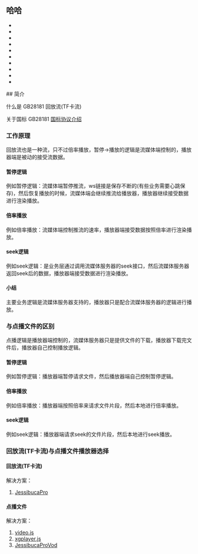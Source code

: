 ## 哈哈
-
-
-
-
-
-
-
-
-
-
<Rice/>
## 简介

什么是 GB28181 回放流(TF卡流)

关于国标 GB28181 [国标协议介绍](https://help.aliyun.com/zh/vecs/support/introduction-to-the-gb-or-t28181-standard)

### 工作原理

回放流也是一种流，只不过倍率播放，暂停->播放的逻辑是流媒体端控制的，播放器端是被动的接受流数据。

#### 暂停逻辑

例如暂停逻辑：流媒体端暂停推流，ws链接是保存不断的(有些业务需要心跳保存)，然后恢复播放的时候，流媒体端会继续推流给播放器，播放器继续接受数据进行渲染播放。

#### 倍率播放
例如倍率播放：流媒体端控制推流的速率，播放器端接受数据按照倍率进行渲染播放。

#### seek逻辑
例如seek逻辑：是业务层通过调用流媒体服务器的seek接口，然后流媒体服务器返回seek后的数据，播放器端接受数据进行渲染播放。


#### 小结

主要业务逻辑是流媒体服务器支持的，播放器只是配合流媒体服务器的逻辑进行播放。


### 与点播文件的区别

点播逻辑是播放器端控制的，流媒体服务器只是提供文件的下载，播放器下载完文件后，播放器自己控制播放逻辑。


#### 暂停逻辑
例如暂停逻辑：播放器端暂停请求文件，然后播放器端自己控制暂停逻辑。

#### 倍率播放
例如倍率播放：播放器端按照倍率来请求文件片段，然后本地进行倍率播放。

#### seek逻辑
例如seek逻辑：播放器端请求seek的文件片段，然后本地进行seek播放。

### 回放流(TF卡流)与点播文件播放器选择

#### 回放流(TF卡流)

解决方案：

1. [JessibucaPro](https://jessibuca.com/player-pro.html)


#### 点播文件

解决方案：

1. [video.js](https://videojs.com/)
2. [xgplayer.js](https://h5player.bytedance.com/)
3. [JessibucaProVod](https://jessibuca.com/player-pro-vod.html)
